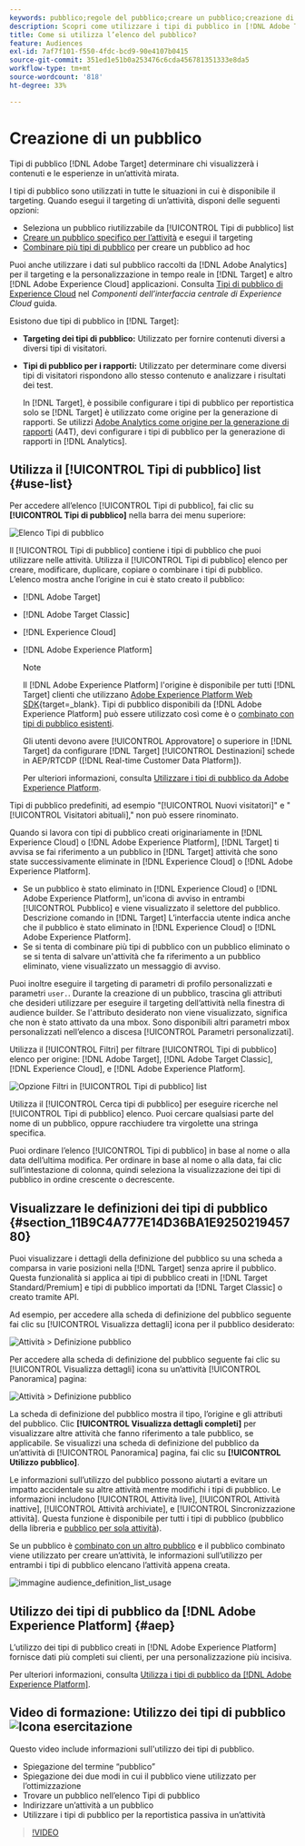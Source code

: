 ```yaml
---
keywords: pubblico;regole del pubblico;creare un pubblico;creazione di pubblico;pubblico di destinazione;rapporti sul pubblico;report sul pubblico;segmento;parametri di profilo personalizzati;definizione del pubblico;elenco di tipi di pubblico;audience
description: Scopri come utilizzare i tipi di pubblico in [!DNL Adobe Target].
title: Come si utilizza l’elenco del pubblico?
feature: Audiences
exl-id: 7af7f101-f550-4fdc-bcd9-90e4107b0415
source-git-commit: 351ed1e51b0a253476c6cda456781351333e8da5
workflow-type: tm+mt
source-wordcount: '818'
ht-degree: 33%

---
```


# Creazione di un pubblico

Tipi di pubblico [!DNL Adobe Target] determinare chi visualizzerà i contenuti e le esperienze in un’attività mirata.

I tipi di pubblico sono utilizzati in tutte le situazioni in cui è disponibile il targeting. Quando esegui il targeting di un’attività, disponi delle seguenti opzioni:

* Seleziona un pubblico riutilizzabile da [!UICONTROL Tipi di pubblico] list
* [Creare un pubblico specifico per l’attività](/help/main/c-target/creating-activity-only-audience.md) e esegui il targeting
* [Combinare più tipi di pubblico](/help/main/c-target/combining-multiple-audiences.md#concept_A7386F1EA4394BD2AB72399C225981E5) per creare un pubblico ad hoc

Puoi anche utilizzare i dati sul pubblico raccolti da [!DNL Adobe Analytics] per il targeting e la personalizzazione in tempo reale in [!DNL Target] e altro [!DNL Adobe Experience Cloud] applicazioni. Consulta [Tipi di pubblico di Experience Cloud](https://experienceleague.adobe.com/docs/core-services/interface/audiences/audience-library.html?lang=it) nel *Componenti dell’interfaccia centrale di Experience Cloud* guida.

Esistono due tipi di pubblico in [!DNL Target]:

* **Targeting dei tipi di pubblico:** Utilizzato per fornire contenuti diversi a diversi tipi di visitatori.
* **Tipi di pubblico per i rapporti:** Utilizzato per determinare come diversi tipi di visitatori rispondono allo stesso contenuto e analizzare i risultati dei test.

  In [!DNL Target], è possibile configurare i tipi di pubblico per reportistica solo se [!DNL Target] è utilizzato come origine per la generazione di rapporti. Se utilizzi [ Adobe Analytics come origine per la generazione di rapporti](/help/main/c-integrating-target-with-mac/a4t/a4t.md) (A4T), devi configurare i tipi di pubblico per la generazione di rapporti in [!DNL Analytics].

## Utilizza il [!UICONTROL Tipi di pubblico] list {#use-list}

Per accedere all’elenco [!UICONTROL Tipi di pubblico], fai clic su **[!UICONTROL Tipi di pubblico]** nella barra dei menu superiore:

![Elenco Tipi di pubblico](assets/audiences_list.png)

Il [!UICONTROL Tipi di pubblico] contiene i tipi di pubblico che puoi utilizzare nelle attività. Utilizza il [!UICONTROL Tipi di pubblico] elenco per creare, modificare, duplicare, copiare o combinare i tipi di pubblico. L’elenco mostra anche l’origine in cui è stato creato il pubblico:

* [!DNL Adobe Target]
* [!DNL Adobe Target Classic]
* [!DNL Experience Cloud]
* [!DNL Adobe Experience Platform]

  >[!NOTE]
  >
  >Il [!DNL Adobe Experience Platform] l&#39;origine è disponibile per tutti [!DNL Target] clienti che utilizzano [Adobe Experience Platform Web SDK](https://experienceleague.corp.adobe.com/docs/target-dev/developer/client-side/aep-web-sdk.html?lang=it){target=_blank}. Tipi di pubblico disponibili da [!DNL Adobe Experience Platform] può essere utilizzato così come è o [combinato con tipi di pubblico esistenti](/help/main/c-target/combining-multiple-audiences.md).
  >
  >Gli utenti devono avere [!UICONTROL Approvatore] o superiore in [!DNL Target] da configurare [!DNL Target] [!UICONTROL Destinazioni] schede in AEP/RTCDP ([!DNL Real-time Customer Data Platform]).
  >
  >Per ulteriori informazioni, consulta [Utilizzare i tipi di pubblico da Adobe Experience Platform](#aep).

Tipi di pubblico predefiniti, ad esempio &quot;[!UICONTROL Nuovi visitatori]&quot; e &quot;[!UICONTROL Visitatori abituali],&quot; non può essere rinominato.

Quando si lavora con tipi di pubblico creati originariamente in [!DNL Experience Cloud] o [!DNL Adobe Experience Platform], [!DNL Target] ti avvisa se fai riferimento a un pubblico in [!DNL Target] attività che sono state successivamente eliminate in [!DNL Experience Cloud] o [!DNL Adobe Experience Platform].

* Se un pubblico è stato eliminato in [!DNL Experience Cloud] o [!DNL Adobe Experience Platform], un&#39;icona di avviso in entrambi [!UICONTROL Pubblico] e viene visualizzato il selettore del pubblico. Descrizione comando in [!DNL Target] L’interfaccia utente indica anche che il pubblico è stato eliminato in [!DNL Experience Cloud] o [!DNL Adobe Experience Platform].
* Se si tenta di combinare più tipi di pubblico con un pubblico eliminato o se si tenta di salvare un&#39;attività che fa riferimento a un pubblico eliminato, viene visualizzato un messaggio di avviso.

Puoi inoltre eseguire il targeting di parametri di profilo personalizzati e parametri `user.`. Durante la creazione di un pubblico, trascina gli attributi che desideri utilizzare per eseguire il targeting dell’attività nella finestra di audience builder. Se l&#39;attributo desiderato non viene visualizzato, significa che non è stato attivato da una mbox. Sono disponibili altri parametri mbox personalizzati nellʼelenco a discesa [!UICONTROL Parametri personalizzati].

Utilizza il [!UICONTROL Filtri] per filtrare [!UICONTROL Tipi di pubblico] elenco per origine: [!DNL Adobe Target], [!DNL Adobe Target Classic], [!DNL Experience Cloud], e [!DNL Adobe Experience Platform].

![Opzione Filtri in [!UICONTROL Tipi di pubblico] list](assets/filters.png)

Utilizza il [!UICONTROL Cerca tipi di pubblico] per eseguire ricerche nel [!UICONTROL Tipi di pubblico] elenco. Puoi cercare qualsiasi parte del nome di un pubblico, oppure racchiudere tra virgolette una stringa specifica.

Puoi ordinare lʼelenco [!UICONTROL Tipi di pubblico] in base al nome o alla data dellʼultima modifica. Per ordinare in base al nome o alla data, fai clic sull’intestazione di colonna, quindi seleziona la visualizzazione dei tipi di pubblico in ordine crescente o decrescente.

## Visualizzare le definizioni dei tipi di pubblico {#section_11B9C4A777E14D36BA1E925021945780}

Puoi visualizzare i dettagli della definizione del pubblico su una scheda a comparsa in varie posizioni nella [!DNL Target] senza aprire il pubblico. Questa funzionalità si applica ai tipi di pubblico creati in [!DNL Target Standard/Premium] e tipi di pubblico importati da [!DNL Target Classic] o creato tramite API.

Ad esempio, per accedere alla scheda di definizione del pubblico seguente fai clic su [!UICONTROL Visualizza dettagli] icona per il pubblico desiderato:

![Attività > Definizione pubblico](assets/audience_definition_list.png)

Per accedere alla scheda di definizione del pubblico seguente fai clic su [!UICONTROL Visualizza dettagli] icona su un’attività [!UICONTROL Panoramica] pagina:

![Attività > Definizione pubblico](assets/view-details-activity-overview.png)

La scheda di definizione del pubblico mostra il tipo, l’origine e gli attributi del pubblico. Clic **[!UICONTROL Visualizza dettagli completi]** per visualizzare altre attività che fanno riferimento a tale pubblico, se applicabile. Se visualizzi una scheda di definizione del pubblico da un’attività di [!UICONTROL Panoramica] pagina, fai clic su **[!UICONTROL Utilizzo pubblico]**.

Le informazioni sull’utilizzo del pubblico possono aiutarti a evitare un impatto accidentale su altre attività mentre modifichi i tipi di pubblico. Le informazioni includono [!UICONTROL Attività live], [!UICONTROL Attività inattive], [!UICONTROL Attività archiviate], e [!UICONTROL Sincronizzazione attività]. Questa funzione è disponibile per tutti i tipi di pubblico (pubblico della libreria e [pubblico per sola attività](/help/main/c-target/creating-activity-only-audience.md#concept_A6BADCF530ED4AE1852E677FEBE68483)).

Se un pubblico è [combinato con un altro pubblico](/help/main/c-target/combining-multiple-audiences.md) e il pubblico combinato viene utilizzato per creare un’attività, le informazioni sull’utilizzo per entrambi i tipi di pubblico elencano l’attività appena creata.

![immagine audience_definition_list_usage](assets/audience_definition_list_usage.png)

<!--The following audience definition card is for an audience imported from the Adobe Experience Cloud. In this instance, the audience was imported from Adobe Audience Manager (AAM).

![Usage tab on Audience Definition card](assets/audience_definition_mc.png)

The following details are available for these imported audience types:

| Audience Type | Details |
|--- |--- |
|Mobile audience|Marketing Name, Vendor, and Model.<br>The `matches | does not match` operator displays instead of `equals | does not equal`<br>![Imported Mobile Audience](/help/main/c-target/c-audiences/assets/imported_mobile_audience.png).|
|Visitor-behavior audience|**user.categoryAffinity:** `categoryAffinity` with `FAVORITE` parameter.<br>![Imported Category Affinity](/help/main/c-target/c-audiences/assets/imported_category_affinity.png)<br>**Monitoring:** Monitoring service equals true.<br>**No Monitoring Service:** Monitoring service equals false.<br>![Imported Monitoring](/help/main/c-target/c-audiences/assets/imported_monitoring.png)|
|Audiences using the NOT operator|**Single Rule:** Target displays the audience in the format `[All Visitor AND [NOT [rule]`. Single NOT rule displays with AND with `AllVisitor` audience.<br>![Imported Not Audience](/help/main/c-target/c-audiences/assets/imported_not_audience.png)|

Keep the following points in mind as you work with imported audiences:

* Expression target audiences are no longer supported in Target Standard/Premium. 
* Target Standard/Premium does not support some deprecated audiences or has improved operators for ease of use. Because of this, the definition of an imported audience, although working as per definition, does not mean that same is now available for creation in the Standard/Premium interface. For example, Social Audiences are visible with their rules but Target Standard/Premium does not allow social audiences to be created.-->

## Utilizzo dei tipi di pubblico da [!DNL Adobe Experience Platform] {#aep}

L’utilizzo dei tipi di pubblico creati in [!DNL Adobe Experience Platform] fornisce dati più completi sui clienti, per una personalizzazione più incisiva.

Per ulteriori informazioni, consulta [Utilizza i tipi di pubblico da [!DNL Adobe Experience Platform]](/help/main/c-integrating-target-with-mac/integrating-with-rtcdp.md#aep).

## Video di formazione: Utilizzo dei tipi di pubblico ![Icona esercitazione](/help/main/assets/tutorial.png)

Questo video include informazioni sull&#39;utilizzo dei tipi di pubblico.

* Spiegazione del termine “pubblico”
* Spiegazione dei due modi in cui il pubblico viene utilizzato per lʼottimizzazione
* Trovare un pubblico nellʼelenco Tipi di pubblico
* Indirizzare unʼattività a un pubblico
* Utilizzare i tipi di pubblico per la reportistica passiva in un’attività

>[!VIDEO](https://video.tv.adobe.com/v/17398)
